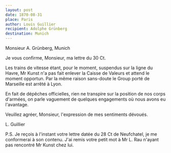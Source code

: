 ```yaml
---
layout: post
date: 1870-08-31
place: Paris
author: Louis Guillier
recipient: Adolphe Grünberg
destination: Munich
---
```


Monsieur A. Grünberg, Munich


Je vous confirme, Monsieur, ma lettre du 30 Ct.

Les trains de vitesse étant, pour le moment, suspendus sur la ligne du Havre,
Mr Kunst n'a pas fait enlever la Caisse de Valeurs et attend le moment
opportun. Par la même raison sans-doute le Group porté de Marseille est arrêté
à Lyon.

En fait de dépêches officielles, rien ne transpire sur la position de nos corps
d'armées, on parle vaguement de quelques engagements où nous avons eu
l'avantage.

Veuillez agréer, Monsieur, l'expression de mes sentiments dévoués.

L. Guillier

P.S. Je reçois à l'instant votre lettre datée du 28 Ct de Neufchatel, je me
conformerai à son contenu. J'ai remis votre petit mot à Mr L. Rau n'ayant pas
rencontré Mr Kunst chez lui.
